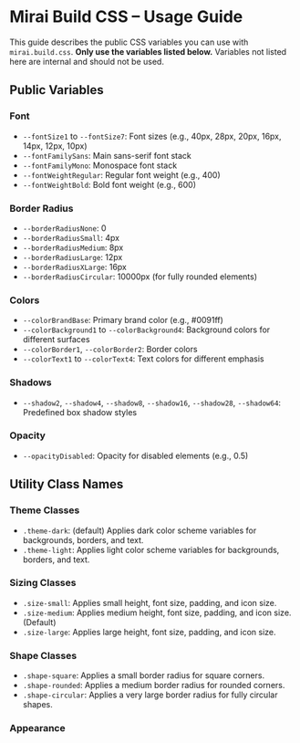 # Mirai Build CSS – Usage Guide

This guide describes the public CSS variables you can use with `mirai.build.css`.
**Only use the variables listed below.**
Variables not listed here are internal and should not be used.

## Public Variables

### Font

- `--fontSize1` to `--fontSize7`: Font sizes (e.g., 40px, 28px, 20px, 16px, 14px, 12px, 10px)
- `--fontFamilySans`: Main sans-serif font stack
- `--fontFamilyMono`: Monospace font stack
- `--fontWeightRegular`: Regular font weight (e.g., 400)
- `--fontWeightBold`: Bold font weight (e.g., 600)

### Border Radius

- `--borderRadiusNone`: 0
- `--borderRadiusSmall`: 4px
- `--borderRadiusMedium`: 8px
- `--borderRadiusLarge`: 12px
- `--borderRadiusXLarge`: 16px
- `--borderRadiusCircular`: 10000px (for fully rounded elements)

### Colors

- `--colorBrandBase`: Primary brand color (e.g., #0091ff)
- `--colorBackground1` to `--colorBackground4`: Background colors for different surfaces
- `--colorBorder1`, `--colorBorder2`: Border colors
- `--colorText1` to `--colorText4`: Text colors for different emphasis

### Shadows

- `--shadow2`, `--shadow4`, `--shadow8`, `--shadow16`, `--shadow28`, `--shadow64`: Predefined box shadow styles

### Opacity

- `--opacityDisabled`: Opacity for disabled elements (e.g., 0.5)

## Utility Class Names

### Theme Classes
- `.theme-dark`: (default) Applies dark color scheme variables for backgrounds, borders, and text.
- `.theme-light`: Applies light color scheme variables for backgrounds, borders, and text.

### Sizing Classes
- `.size-small`: Applies small height, font size, padding, and icon size.
- `.size-medium`: Applies medium height, font size, padding, and icon size. (Default)
- `.size-large`: Applies large height, font size, padding, and icon size.

### Shape Classes
- `.shape-square`: Applies a small border radius for square corners.
- `.shape-rounded`: Applies a medium border radius for rounded corners.
- `.shape-circular`: Applies a very large border radius for fully circular shapes.

### Appearance



